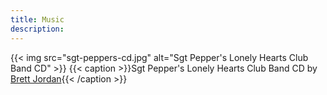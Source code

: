 ```yaml
---
title: Music
description:
---
```

{{< img src="sgt-peppers-cd.jpg" alt="Sgt Pepper's Lonely Hearts Club Band CD" >}}
{{< caption >}}Sgt Pepper's Lonely Hearts Club Band CD by [Brett Jordan](https://unsplash.com/photos/6dGWE4bM4d4){{< /caption >}}